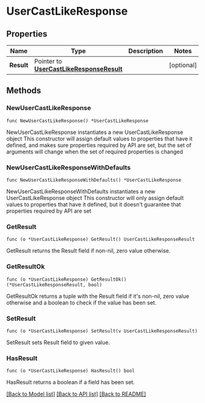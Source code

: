 # UserCastLikeResponse

## Properties

Name | Type | Description | Notes
------------ | ------------- | ------------- | -------------
**Result** | Pointer to [**UserCastLikeResponseResult**](UserCastLikeResponseResult.md) |  | [optional] 

## Methods

### NewUserCastLikeResponse

`func NewUserCastLikeResponse() *UserCastLikeResponse`

NewUserCastLikeResponse instantiates a new UserCastLikeResponse object
This constructor will assign default values to properties that have it defined,
and makes sure properties required by API are set, but the set of arguments
will change when the set of required properties is changed

### NewUserCastLikeResponseWithDefaults

`func NewUserCastLikeResponseWithDefaults() *UserCastLikeResponse`

NewUserCastLikeResponseWithDefaults instantiates a new UserCastLikeResponse object
This constructor will only assign default values to properties that have it defined,
but it doesn't guarantee that properties required by API are set

### GetResult

`func (o *UserCastLikeResponse) GetResult() UserCastLikeResponseResult`

GetResult returns the Result field if non-nil, zero value otherwise.

### GetResultOk

`func (o *UserCastLikeResponse) GetResultOk() (*UserCastLikeResponseResult, bool)`

GetResultOk returns a tuple with the Result field if it's non-nil, zero value otherwise
and a boolean to check if the value has been set.

### SetResult

`func (o *UserCastLikeResponse) SetResult(v UserCastLikeResponseResult)`

SetResult sets Result field to given value.

### HasResult

`func (o *UserCastLikeResponse) HasResult() bool`

HasResult returns a boolean if a field has been set.


[[Back to Model list]](../README.md#documentation-for-models) [[Back to API list]](../README.md#documentation-for-api-endpoints) [[Back to README]](../README.md)


